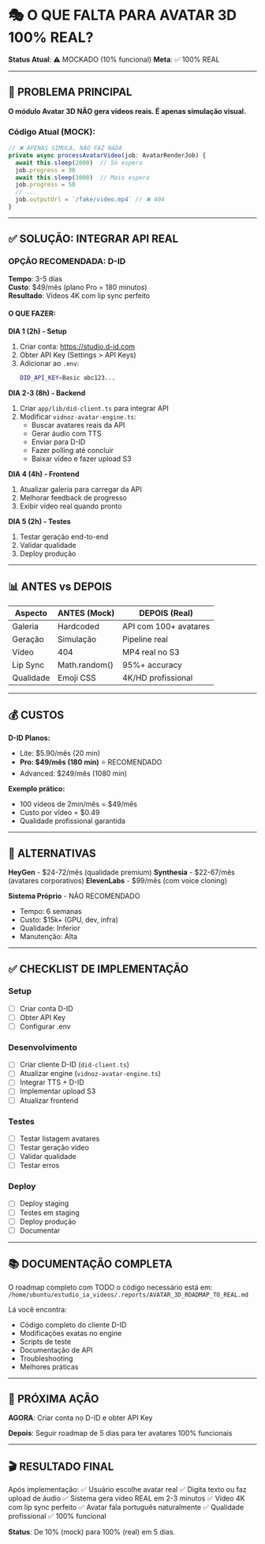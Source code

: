 # 🎭 O QUE FALTA PARA AVATAR 3D 100% REAL?

**Status Atual**: ⚠️ MOCKADO (10% funcional)
**Meta**: ✅ 100% REAL

---

## 🚨 PROBLEMA PRINCIPAL

**O módulo Avatar 3D NÃO gera vídeos reais. É apenas simulação visual.**

### Código Atual (MOCK):
```typescript
// ❌ APENAS SIMULA, NÃO FAZ NADA
private async processAvatarVideo(job: AvatarRenderJob) {
  await this.sleep(2000)  // Só espera
  job.progress = 30
  await this.sleep(3000)  // Mais espera
  job.progress = 50
  // ...
  job.outputUrl = `/fake/video.mp4` // ❌ 404
}
```

---

## ✅ SOLUÇÃO: INTEGRAR API REAL

### OPÇÃO RECOMENDADA: D-ID

**Tempo**: 3-5 dias  
**Custo**: $49/mês (plano Pro = 180 minutos)  
**Resultado**: Vídeos 4K com lip sync perfeito

#### O QUE FAZER:

**DIA 1 (2h) - Setup**
1. Criar conta: https://studio.d-id.com
2. Obter API Key (Settings > API Keys)
3. Adicionar ao `.env`:
   ```bash
   DID_API_KEY=Basic abc123...
   ```

**DIA 2-3 (8h) - Backend**
1. Criar `app/lib/did-client.ts` para integrar API
2. Modificar `vidnoz-avatar-engine.ts`:
   - Buscar avatares reais da API
   - Gerar áudio com TTS
   - Enviar para D-ID
   - Fazer polling até concluir
   - Baixar vídeo e fazer upload S3

**DIA 4 (4h) - Frontend**
1. Atualizar galeria para carregar da API
2. Melhorar feedback de progresso
3. Exibir vídeo real quando pronto

**DIA 5 (2h) - Testes**
1. Testar geração end-to-end
2. Validar qualidade
3. Deploy produção

---

## 📊 ANTES vs DEPOIS

| Aspecto | ANTES (Mock) | DEPOIS (Real) |
|---------|--------------|---------------|
| Galeria | Hardcoded | API com 100+ avatares |
| Geração | Simulação | Pipeline real |
| Vídeo | 404 | MP4 real no S3 |
| Lip Sync | Math.random() | 95%+ accuracy |
| Qualidade | Emoji CSS | 4K/HD profissional |

---

## 💰 CUSTOS

**D-ID Planos:**
- Lite: $5.90/mês (20 min)
- **Pro: $49/mês (180 min)** ⭐ RECOMENDADO
- Advanced: $249/mês (1080 min)

**Exemplo prático:**
- 100 vídeos de 2min/mês = $49/mês
- Custo por vídeo = $0.49
- Qualidade profissional garantida

---

## 🎯 ALTERNATIVAS

**HeyGen** - $24-72/mês (qualidade premium)
**Synthesia** - $22-67/mês (avatares corporativos)
**ElevenLabs** - $99/mês (com voice cloning)

**Sistema Próprio** - NÃO RECOMENDADO
- Tempo: 6 semanas
- Custo: $15k+ (GPU, dev, infra)
- Qualidade: Inferior
- Manutenção: Alta

---

## ✅ CHECKLIST DE IMPLEMENTAÇÃO

### Setup
- [ ] Criar conta D-ID
- [ ] Obter API Key
- [ ] Configurar .env

### Desenvolvimento
- [ ] Criar cliente D-ID (`did-client.ts`)
- [ ] Atualizar engine (`vidnoz-avatar-engine.ts`)
- [ ] Integrar TTS + D-ID
- [ ] Implementar upload S3
- [ ] Atualizar frontend

### Testes
- [ ] Testar listagem avatares
- [ ] Testar geração vídeo
- [ ] Validar qualidade
- [ ] Testar erros

### Deploy
- [ ] Deploy staging
- [ ] Testes em staging
- [ ] Deploy produção
- [ ] Documentar

---

## 📚 DOCUMENTAÇÃO COMPLETA

O roadmap completo com TODO o código necessário está em:
`/home/ubuntu/estudio_ia_videos/.reports/AVATAR_3D_ROADMAP_TO_REAL.md`

Lá você encontra:
- Código completo do cliente D-ID
- Modificações exatas no engine
- Scripts de teste
- Documentação de API
- Troubleshooting
- Melhores práticas

---

## 🚀 PRÓXIMA AÇÃO

**AGORA**: Criar conta no D-ID e obter API Key

**Depois**: Seguir roadmap de 5 dias para ter avatares 100% funcionais

---

## 🎬 RESULTADO FINAL

Após implementação:
✅ Usuário escolhe avatar real
✅ Digita texto ou faz upload de áudio
✅ Sistema gera vídeo REAL em 2-3 minutos
✅ Vídeo 4K com lip sync perfeito
✅ Avatar fala português naturalmente
✅ Qualidade profissional
✅ 100% funcional

**Status**: De 10% (mock) para 100% (real) em 5 dias.
